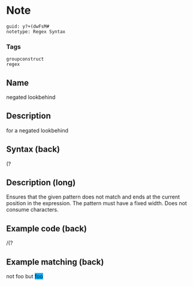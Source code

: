 # Note
```
guid: y?+(dwFsM#
notetype: Regex Syntax
```

### Tags
```
groupconstruct
regex
```

## Name
negated lookbehind

## Description
for a negated lookbehind

## Syntax (back)
<div>
  (?
</div>

## Description (long)
<div>
  <div>
    <div>
      Ensures that the given pattern does not match and ends at the
      current position in the expression. The pattern must have a
      fixed width. Does not consume characters.
    </div>
  </div>
</div>

## Example code (back)
<div>
  /(?
</div>

## Example matching (back)
not foo but <span style="background-color: rgb(0, 170,
255);">foo</span>
